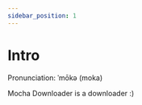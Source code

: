 ```yaml
---
sidebar_position: 1
---
```


# Intro

Pronunciation: ˈmōkə (moka)

Mocha Downloader is a downloader :)

